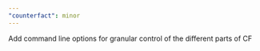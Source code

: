 ```yaml
---
"counterfact": minor
---
```


Add command line options for granular control of the different parts of CF
